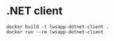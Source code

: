# .NET client

```shell
docker build -t lwsapp-dotnet-client .
docker run --rm lwsapp-dotnet-client
```